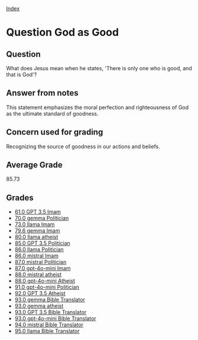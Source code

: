 
[Index](../../index.md)
# Question God as Good
## Question
What does Jesus mean when he states, 'There is only one who is good, and that is God'?

## Answer from notes
This statement emphasizes the moral perfection and righteousness of God as the ultimate standard of goodness.

## Concern used for grading
Recognizing the source of goodness in our actions and beliefs.

## Average Grade
85.73

## Grades
 * [61.0 GPT 3.5 Imam](../answers/GPT_3.5_Imam/God_as_Good.md)
 * [70.0 gemma Politician](../answers/gemma_Politician/God_as_Good.md)
 * [73.0 llama Imam](../answers/llama_Imam/God_as_Good.md)
 * [79.6 gemma Imam](../answers/gemma_Imam/God_as_Good.md)
 * [80.0 llama atheist](../answers/llama_atheist/God_as_Good.md)
 * [85.0 GPT 3.5 Politician](../answers/GPT_3.5_Politician/God_as_Good.md)
 * [86.0 llama Politician](../answers/llama_Politician/God_as_Good.md)
 * [86.0 mistral Imam](../answers/mistral_Imam/God_as_Good.md)
 * [87.0 mistral Politician](../answers/mistral_Politician/God_as_Good.md)
 * [87.0 gpt-4o-mini Imam](../answers/gpt-4o-mini_Imam/God_as_Good.md)
 * [88.0 mistral atheist](../answers/mistral_atheist/God_as_Good.md)
 * [88.0 gpt-4o-mini Atheist](../answers/gpt-4o-mini_Atheist/God_as_Good.md)
 * [91.0 gpt-4o-mini Politician](../answers/gpt-4o-mini_Politician/God_as_Good.md)
 * [92.0 GPT 3.5 Atheist](../answers/GPT_3.5_Atheist/God_as_Good.md)
 * [93.0 gemma Bible Translator](../answers/gemma_Bible_Translator/God_as_Good.md)
 * [93.0 gemma atheist](../answers/gemma_atheist/God_as_Good.md)
 * [93.0 GPT 3.5 Bible Translator](../answers/GPT_3.5_Bible_Translator/God_as_Good.md)
 * [93.0 gpt-4o-mini Bible Translator](../answers/gpt-4o-mini_Bible_Translator/God_as_Good.md)
 * [94.0 mistral Bible Translator](../answers/mistral_Bible_Translator/God_as_Good.md)
 * [95.0 llama Bible Translator](../answers/llama_Bible_Translator/God_as_Good.md)
